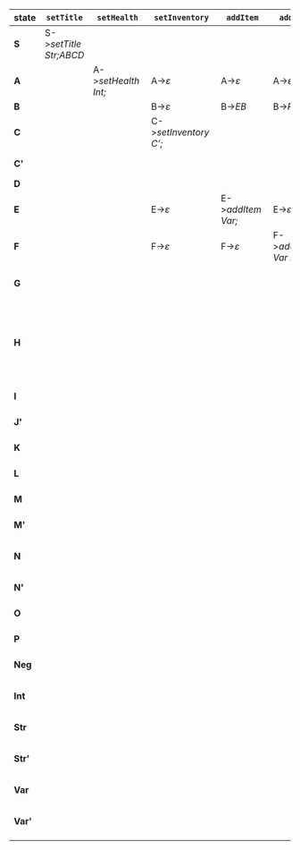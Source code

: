 | **state** | `setTitle`             | `setHealth`         | `setInventory`        | `addItem`         | `addCharacter`                 | `addLocation`                | `health`     | `inventory`    | `team`       | `"`           | `;`       | `:`       | `->`                 | `(`      | `)`       | `+`    | `-`    | `!`         | `$`          | `intVal`          | `charVal`            | `$`         |
|-----------|------------------------|---------------------|-----------------------|-------------------|--------------------------------|------------------------------|--------------|----------------|--------------|---------------|-----------|-----------|----------------------|----------|-----------|--------|--------|-------------|--------------|-------------------|----------------------|-------------|
| **S**     | S->*setTitle Str;ABCD* |                     |                       |                   |                                |                              |              |                |              |               |           |           |                      |          |           |        |        |             |              |                   | S->*ε*               |
| **A**     |                        | A->*setHealth Int;* | A->*ε*                | A->*ε*            | A->*ε*                         |                              |              |                |              |               |           |           |                      |          |           |        |        |             |              |                   |                      |             |
| **B**     |                        |                     | B->*ε*                | B->*EB*           | B->*FB*                        |                              |              |                |              |               |           |           |                      |          |           |        |        |             |              |                   |                      | B->*ε*      |
| **C**     |                        |                     | C->*setInventory C’;* |                   |                                |                              |              |                |              |               |           |           |                      |          |           |        |        |             |              |                   |                      |             |
| **C'**    |                        |                     |                       |                   |                                |                              |              |                |              |               | C'->*ε*   |           |                      |          |           |        |        |             |              | C'->*$*           |                      | C'->*ε*     |
| **D**     |                        |                     |                       |                   |                                | D->*GD*                      |              |                |              |               |           |           |                      |          |           |        |        |             |              |                   |                      | D->*ε*      |
| **E**     |                        |                     | E->*ε*                | E->*addItem Var;* | E->*ε*                         |                              |              |                |              |               |           |           |                      |          |           |        |        |             |              |                   |                      | E->*ε*      |
| **F**     |                        |                     | F->*ε*                | F->*ε*            | F->*addCharacter Var Int Int;* |                              |              |                |              |               |           |           |                      |          |           |        |        |             |              |                   |                      | F->*ε*      |
| **G**     |                        |                     |                       |                   |                                | G->*addLocation Int Str IH;* |              |                |              |               |           |           |                      |          |           |        |        |             |              |                   |                      | G->*ε*      |
| **H**     |                        |                     |                       |                   |                                |                              |              |                |              |               | H->*ε*    |           | H->*-> M Int Str IH* |          |           |        |        |             |              |                   |                      | H->*ε*      |
| **I**     |                        |                     |                       |                   |                                |                              | J->*J’J*     | J->*J’J*       | J->*J’J*     |               |           |           |                      |          | J->*ε*    |        |        |             |              |                   |                      | J->*ε*      |
| **J'**    |                        |                     |                       |                   |                                |                              | J'->*K:LVar* | J'->*K:LVar*   | J'->*K:LVar* |               |           |           |                      |          | J'->*ε*   |        |        |             |              |                   |                      | J'->*ε*     |
| **K**     |                        |                     |                       |                   |                                |                              | K->*health*  | K->*inventory* | K->*team*    |               |           | K->*ε*    |                      |          |           |        |        |             |              |                   |                      |             |
| **L**     |                        |                     |                       |                   |                                |                              |              |                |              |               |           |           |                      |          |           | L->*+* | L->*-* | L->*ε*      |              |                   |                      |             |
| **M**     |                        |                     |                       |                   |                                |                              |              |                |              | M->*ε*        |           |           |                      |          | M->*(M’)* |        |        |             |              | M->*ε*            |                      | M->*ε*      |
| **M'**    |                        |                     |                       |                   |                                |                              |              | M'->*NM’*      | M'->*NM’*    |               |           |           |                      |          | M'->*ε*   |        |        | M'->*NM’*   |              |                   |                      | M'->*ε*     |
| **N**     |                        |                     |                       |                   |                                |                              |              | N->*Neg N’*    | N->*Neg N’*  |               |           |           |                      |          | N->*ε*    |        |        | N->*Neg N’* |              |                   |                      | N->*Neg N’* |
| **N'**    |                        |                     |                       |                   |                                |                              |              | N'->*O*        | N'->*P*      |               |           |           |                      |          | N'->*ε*   |        |        | N'->*ε*     |              |                   |                      | N'->*ε*     |
| **O**     |                        |                     |                       |                   |                                |                              |              | O->*inventory* | O->*ε*       |               |           |           |                      |          | O->*ε*    |        |        | O->*ε*      |              |                   |                      | O->*ε*      |
| **P**     |                        |                     |                       |                   |                                |                              |              | P->*ε*         | P->*team*    |               |           |           |                      |          | P->*ε*    |        |        | P->*ε*      |              |                   |                      | P->*ε*      |
| **Neg**   |                        |                     |                       |                   |                                |                              |              | Neg->*ε*       | Neg->*ε*     |               |           |           |                      |          |           |        |        | Neg->*!*    |              |                   |                      | Neg->*ε*    |
| **Int**   |                        |                     |                       |                   |                                |                              |              | Int->*ε*       | Int->*ε*     | Int->*ε*      | Int->*ε*  |           |                      |          | Int->*ε*  |        |        | Int->*ε*    | Int->*ε*     | Int->*intVal Int* |                      | Int->*ε*    |
| **Str**   |                        |                     |                       |                   |                                |                              |              |                |              | Str->*"Str'"* | Str->*ε*  |           | Str->*ε*             | Str->*ε* |           |        |        |             |              |                   |                      | Str->*ε*    |
| **Str'**  |                        |                     |                       |                   |                                |                              |              |                |              | Str'->*ε*     |           |           |                      |          |           |        |        |             |              |                   | Str'->*charVal Str'* | Str'->*ε*   |
| **Var**   |                        |                     |                       |                   |                                |                              | Var->*ε*     | Var->*ε*       | Var->*ε*     |               | Var->*ε*  | Var->*ε*  |                      |          | Var->*ε*  |        |        | Var->*ε*    | Var->*$Var'* | Var->*ε*          |                      | Var->*ε*    |
| **Var'**  |                        |                     |                       |                   |                                |                              | Var'->*ε*    | Var'->*ε*      | Var'->*ε*    |               | Var'->*ε* | Var'->*ε* |                      |          | Var'->*ε* |        |        | Var'->*ε*   |              | Var'->*ε*         | Var'->*charVal Var'* | Var'->*ε*   |